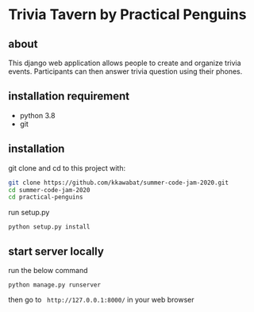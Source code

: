 # Trivia Tavern by Practical Penguins

## about
This django web application allows people to create and organize trivia events. Participants can then answer trivia question using their phones.

## installation requirement
* python 3.8
* git

## installation
git clone and cd to this project with:

```bash
git clone https://github.com/kkawabat/summer-code-jam-2020.git
cd summer-code-jam-2020
cd practical-penguins
```

run setup.py

    python setup.py install

## start server locally
run the below command

    python manage.py runserver

then go to ` http://127.0.0.1:8000/` in your web browser
